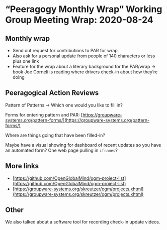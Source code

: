 # “Peeragogy Monthly Wrap” Working Group Meeting Wrap: 2020-08-24

## Monthly wrap

* Send out request for contributions to PAR for wrap
* Also ask for a personal update from people of 140 characters or less plus one link
* Feature for the wrap about a literary background for the PAR/wrap → book Joe Corneli is reading where drivers check-in about how they’re doing

## Peeragogical Action Reviews

Pattern of Patterns → Which one would you like to fill in?

Forms for entering pattern and PAR: [https://groupware-systems.org/pattern-forms/](https://groupware-systems.org/pattern-forms/)

Where are things going that have been filled-in?

Maybe have a visual showing for dashboard of recent updates so you have an automated form? One web page pulling in `iframes`?

## More links

* [https://github.com/OpenGlobalMind/ogm-project-list](https://github.com/OpenGlobalMind/ogm-project-list)
* [https://groupware-systems.org/skreutzer/ogm/projects.xhtml](https://groupware-systems.org/skreutzer/ogm/projects.xhtml)

## Other

We also talked about a software tool for recording check-in update videos.
